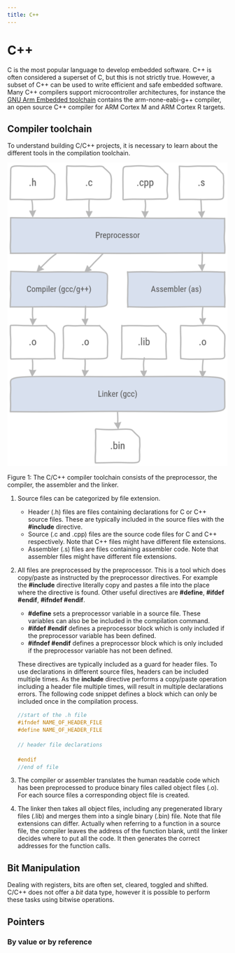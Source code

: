 ```yaml
---
title: C++
---
```


# C++

C is the most popular language to develop embedded software. C++ is often considered a superset of C, but this is not strictly true. 
However, a subset of C++ can be used to write efficient and safe embedded software. Many C++ compilers support microcontroller architectures, for instance the [GNU Arm Embedded toolchain](https://developer.arm.com/tools-and-software/open-source-software/developer-tools/gnu-toolchain/gnu-rm) contains the arm-none-eabi-g++ compiler, an open source C++ compiler for ARM Cortex M and ARM Cortex R targets.

## Compiler toolchain

To understand building C/C++ projects, it is necessary to learn about the different tools in the compilation toolchain. 

![C/C++ compiler toolchain](./assets/toolchain.png)

Figure 1: The C/C++ compiler toolchain consists of the preprocessor, the compiler, the assembler and the linker.

1. Source files can be categorized by file extension.
    * Header (.h) files are files containing declarations for C or C++ source files. These are typically included in the source files with the **#include** directive.
    * Source (.c and .cpp) files are the source code files for C and C++ respectively. Note that C++ files might have different file extensions.
    * Assembler (.s) files are files containing assembler code. Note that assembler files might have different file extensions.
2. All files are preprocessed by the preprocessor. This is a tool which does copy/paste as instructed by the preprocessor directives. For example the **#include** directive literally copy and pastes a file into the place where the directive is found. Other useful directives are **#define**, **#ifdef #endif**, **#ifndef #endif**.
    * **#define** sets a preprocessor variable in a source file. These variables can also be be included in the compilation command.
    * **#ifdef #endif** defines a preprocessor block which is only included if the preprocessor variable has been defined.
    * **#ifndef #endif** defines a preprocessor block which is only included if the preprocessor variable has not been defined.

    These directives are typically included as a guard for header files. To use declarations in different source files, headers can be included multiple times. As the **include** directive performs a copy/paste operation including a header file multiple times, will result in multiple declarations errors. The following code snippet defines a block which can only be included once in the compilation process.
    ```cpp
    //start of the .h file
    #ifndef NAME_OF_HEADER_FILE
    #define NAME_OF_HEADER_FILE

    // header file declarations

    #endif
    //end of file
    ```
3. The compiler or assembler translates the human readable code which has been preprocessed to produce binary files called object files (.o). For each source files a corresponding object file is created.
4. The linker then takes all object files, including any pregenerated library files (.lib) and merges them into a single binary (.bin) file. Note that file extensions can differ. Actually when referring to a function in a source file, the compiler leaves the address of the function blank, until the linker decides where to put all the code. It then generates the correct addresses for the function calls.

## Bit Manipulation

Dealing with registers, bits are often set, cleared, toggled and shifted. C/C++ does not offer a *bit* data type, however it is possible to perform these tasks using bitwise operations. 

## Pointers

### By value or by reference


